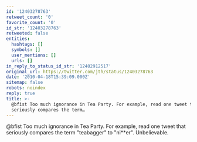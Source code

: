 ```yaml
---
id: '12403278763'
retweet_count: '0'
favorite_count: '0'
id_str: '12403278763'
retweeted: false
entities:
  hashtags: []
  symbols: []
  user_mentions: []
  urls: []
in_reply_to_status_id_str: '12402912517'
original_url: https://twitter.com/jth/status/12403278763
date: '2010-04-18T15:39:09.000Z'
sitemap: false
robots: noindex
reply: true
title: >-
  @bfist Too much ignorance in Tea Party. For example, read one tweet that
  seriously compares the term…
---
```


@bfist Too much ignorance in Tea Party. For example, read one tweet that seriously compares the term "teabagger" to "ni**er". Unbelievable.